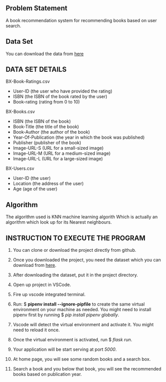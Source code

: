 ## Problem Statement

A book recommendation system for recommending books based on user search.

## Data Set

You can download the data from [here](http://www2.informatik.uni-freiburg.de/~cziegler/BX/)

## DATA SET DETAILS

BX-Book-Ratings.csv

- User-ID (the user who have provided the rating)
- ISBN (the ISBN of the book rated by the user)
- Book-rating (rating from 0 to 10)

BX-Books.csv

- ISBN (the ISBN of the book)
- Book-Title (the title of the book)
- Book-Author (the author of the book)
- Year-Of-Publication (the year in which the book was published)
- Publisher (publisher of the book)
- Image-URL-S (URL for a small-sized image)
- Image-URL-M (URL for a medium-sized image)
- Image-URL-L (URL for a large-sized image)

BX-Users.csv

- User-ID (the user)
- Location (the address of the user)
- Age (age of the user)

## Algorithm

The algorithm used is KNN machine learning algorith Which is actually an algorithm which look up for its Nearest neighbours.

## INSTRUCTION TO EXECUTE THE PROGRAM

1. You can clone or download the project directly from github.

2. Once you downloaded the project, you need the dataset which you can download from [here](http://www2.informatik.uni-freiburg.de/~cziegler/BX/).

3. After downloading the dataset, put it in the project directory.

4. Open up project in VSCode.

5. Fire up vscode integrated terminal.

6. Run: $ **pipenv install --ignore-pipfile** to create the same virtual environment on your machine as needed. You might need to install pipenv first by running $ _pip install pipenv globally_.

7. Vscode will detect the virtual environment and activate it. You might need to reload it once.

8. Once the virtual environment is activated, run \$ _flask run_.

9. Your application will be start serving at port _5000_.

10. At home page, you will see some random books and a search box.

11. Search a book and you below that book, you will see the recommended books based on publication year.
